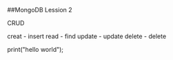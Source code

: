 ##MongoDB Lession 2

CRUD

creat - insert
read - find
update - update 
delete - delete

print("hello world");

